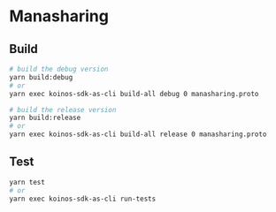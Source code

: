 # Manasharing

## Build
```sh
# build the debug version
yarn build:debug
# or
yarn exec koinos-sdk-as-cli build-all debug 0 manasharing.proto 

# build the release version
yarn build:release
# or
yarn exec koinos-sdk-as-cli build-all release 0 manasharing.proto 
```

## Test
```sh
yarn test
# or
yarn exec koinos-sdk-as-cli run-tests
```